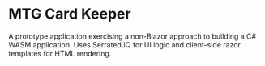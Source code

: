 # MTG Card Keeper

A prototype application exercising a non-Blazor approach to building a C# WASM application.  Uses SerratedJQ for UI logic and client-side razor templates for HTML rendering.

